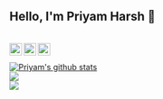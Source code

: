 ## Hello, I'm Priyam Harsh 👋
<br>
<a href="https://twitter.com/PriyamHarsh14">
  <img align="left" alt="Priyam's Twitter" width="22px" src="https://cdn.jsdelivr.net/npm/simple-icons@v3/icons/twitter.svg" />
</a>
<a href="https://linkedin.com/in/priyamharsh14">
  <img align="left" alt="Priyam's Linkdein" width="22px" src="https://cdn.jsdelivr.net/npm/simple-icons@v3/icons/linkedin.svg" />
</a>
<a href="https://github.com/priyamharsh14">
  <img align="left" alt="Priyam's Github" width="22px" src="https://cdn.jsdelivr.net/npm/simple-icons@v3/icons/github.svg" />
</a>
<br><br>
<a href="https://github.com/priyamharsh14">
 <img align="center" src="https://github-readme-stats.vercel.app/api?username=priyamharsh14&show_icons=true&theme=dark&line_height=25" alt="Priyam's github stats"/>
</a>
<br>
<a href="https://github.com/priyamharsh14/SniffnDetect">
 <img align="center" src="https://github-readme-stats.vercel.app/api/pin/?username=priyamharsh14&repo=SniffnDetect&theme=dark" />
</a>
<br>
<a href="https://github.com/priyamharsh14/Prawler">
 <img align="center" src="https://github-readme-stats.vercel.app/api/pin/?username=priyamharsh14&repo=Prawler&theme=dark" />
</a>
